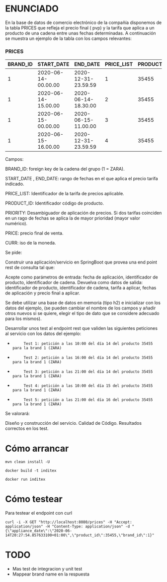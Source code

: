 # ENUNCIADO

En la base de datos de comercio electrónico de la compañía disponemos de la tabla PRICES que refleja el precio final (
pvp) y la tarifa que aplica a un producto de una cadena entre unas fechas determinadas. A continuación se muestra un
ejemplo de la tabla con los campos relevantes:

### PRICES

| BRAND_ID | START_DATE           | END_DATE             | PRICE_LIST | PRODUCT_ID | PRIORITY | PRICE | CURR |
|----------|----------------------|----------------------|------------|------------|----------|-------|------|
| 1        | 2020-06-14-00.00.00 | 2020-12-31-23.59.59 | 1          | 35455      | 0        | 35.50 | EUR  |
| 1        | 2020-06-14-15.00.00 | 2020-06-14-18.30.00 | 2          | 35455      | 1        | 25.45 | EUR  |
| 1        | 2020-06-15-00.00.00 | 2020-06-15-11.00.00 | 3          | 35455      | 1        | 30.50 | EUR  |
| 1        | 2020-06-15-16.00.00 | 2020-12-31-23.59.59 | 4          | 35455      | 1        | 38.95 | EUR  |

Campos:

BRAND_ID: foreign key de la cadena del grupo (1 = ZARA).

START_DATE , END_DATE: rango de fechas en el que aplica el precio tarifa indicado.

PRICE_LIST: Identificador de la tarifa de precios aplicable.

PRODUCT_ID: Identificador código de producto.

PRIORITY: Desambiguador de aplicación de precios. Si dos tarifas coinciden en un rago de fechas se aplica la de mayor
prioridad (mayor valor numérico).

PRICE: precio final de venta.

CURR: iso de la moneda.

Se pide:

Construir una aplicación/servicio en SpringBoot que provea una end point rest de consulta tal que:

Acepte como parámetros de entrada: fecha de aplicación, identificador de producto, identificador de cadena.
Devuelva como datos de salida: identificador de producto, identificador de cadena, tarifa a aplicar, fechas de
aplicación y precio final a aplicar.

Se debe utilizar una base de datos en memoria (tipo h2) e inicializar con los datos del ejemplo, (se pueden cambiar el
nombre de los campos y añadir otros nuevos si se quiere, elegir el tipo de dato que se considere adecuado para los
mismos).

Desarrollar unos test al endpoint rest que validen las siguientes peticiones al servicio con los datos del ejemplo:

-          Test 1: petición a las 10:00 del día 14 del producto 35455   para la brand 1 (ZARA)
-          Test 2: petición a las 16:00 del día 14 del producto 35455   para la brand 1 (ZARA)
-          Test 3: petición a las 21:00 del día 14 del producto 35455   para la brand 1 (ZARA)
-          Test 4: petición a las 10:00 del día 15 del producto 35455   para la brand 1 (ZARA)
-          Test 5: petición a las 21:00 del día 16 del producto 35455   para la brand 1 (ZARA)

Se valorará:

Diseño y construcción del servicio.
Calidad de Código.
Resultados correctos en los test.

# Cómo arrancar

`mvn clean install -U`

`docker build -t inditex`

`docker run inditex`

# Cómo testear

Para testear el endpoint con curl

`
curl -i -X GET "http://localhost:8080/prices" -H "Accept: application/json" -H "Content-Type: application/json" -d "{\"appliance_date\":\"2020-06-14T20:27:54.857633100+01:00\",\"product_id\":35455,\"brand_id\":1}"
`


# TODO

- Mas test de integracion y unit test
- Mappear brand name en la respuesta
